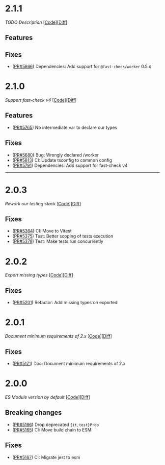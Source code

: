 # 2.1.1

_TODO Description_
[[Code](https://github.com/dubzzz/fast-check/tree/jest%2Fv2.1.1)][[Diff](https://github.com/dubzzz/fast-check/compare/jest%2Fv2.1.0...jest%2Fv2.1.1)]

## Features



## Fixes

- ([PR#5866](https://github.com/dubzzz/fast-check/pull/5866)) Dependencies: Add support for `@fast-check/worker` 0.5.x

# 2.1.0

_Support fast-check v4_
[[Code](https://github.com/dubzzz/fast-check/tree/jest%2Fv2.1.0)][[Diff](https://github.com/dubzzz/fast-check/compare/jest%2Fv2.0.3...jest%2Fv2.1.0)]

## Features

- ([PR#5765](https://github.com/dubzzz/fast-check/pull/5765)) No intermediate var to declare our types

## Fixes

- ([PR#5680](https://github.com/dubzzz/fast-check/pull/5680)) Bug: Wrongly declared /worker
- ([PR#5813](https://github.com/dubzzz/fast-check/pull/5813)) CI: Update tsconfig to common config
- ([PR#5791](https://github.com/dubzzz/fast-check/pull/5791)) Dependencies: Add support for fast-check v4

---

# 2.0.3

_Rework our testing stack_
[[Code](https://github.com/dubzzz/fast-check/tree/jest%2Fv2.0.3)][[Diff](https://github.com/dubzzz/fast-check/compare/jest%2Fv2.0.2...jest%2Fv2.0.3)]

## Fixes

- ([PR#5364](https://github.com/dubzzz/fast-check/pull/5364)) CI: Move to Vitest
- ([PR#5375](https://github.com/dubzzz/fast-check/pull/5375)) Test: Better scoping of tests execution
- ([PR#5378](https://github.com/dubzzz/fast-check/pull/5378)) Test: Make tests run concurrently

# 2.0.2

_Export missing types_
[[Code](https://github.com/dubzzz/fast-check/tree/jest%2Fv2.0.2)][[Diff](https://github.com/dubzzz/fast-check/compare/jest%2Fv2.0.1...jest%2Fv2.0.2)]

## Fixes

- ([PR#5201](https://github.com/dubzzz/fast-check/pull/5201)) Refactor: Add missing types on exported

# 2.0.1

_Document minimum requirements of 2.x_
[[Code](https://github.com/dubzzz/fast-check/tree/jest%2Fv2.0.1)][[Diff](https://github.com/dubzzz/fast-check/compare/jest%2Fv2.0.0...jest%2Fv2.0.1)]

## Fixes

- ([PR#5171](https://github.com/dubzzz/fast-check/pull/5171)) Doc: Document minimum requirements of 2.x

# 2.0.0

_ES Module version by default_
[[Code](https://github.com/dubzzz/fast-check/tree/jest%2Fv2.0.0)][[Diff](https://github.com/dubzzz/fast-check/compare/jest%2Fv1.8.2...jest%2Fv2.0.0)]

## Breaking changes

- ([PR#5166](https://github.com/dubzzz/fast-check/pull/5166)) Drop deprecated `{it,test}Prop`
- ([PR#5165](https://github.com/dubzzz/fast-check/pull/5165)) CI: Move build chain to ESM

## Fixes

- ([PR#5167](https://github.com/dubzzz/fast-check/pull/5167)) CI: Migrate jest to esm
